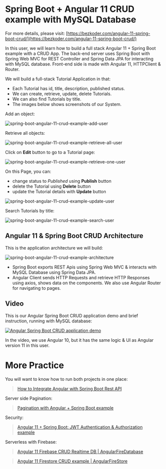 # Spring Boot + Angular 11 CRUD example with MySQL Database

For more details, please visit:
[https://bezkoder.com/angular-11-spring-boot-crud/](https://bezkoder.com/angular-11-spring-boot-crud/)

In this user, we will learn how to build a full stack Angular 11 + Spring Boot example with a CRUD App. The back-end server uses Spring Boot with Spring Web MVC for REST Controller and Spring Data JPA for interacting with MySQL database. Front-end side is made with Angular 11, HTTPClient & Router.

We will build a full-stack Tutorial Application in that:

- Each Tutorial has id, title, description, published status.
- We can create, retrieve, update, delete Tutorials.
- We can also find Tutorials by title.
- The images below shows screenshots of our System.

Add an object:

![spring-boot-angular-11-crud-example-add-user](spring-boot-angular-11-crud-example-add-user.png)

Retrieve all objects:

![spring-boot-angular-11-crud-example-retrieve-all-user](spring-boot-angular-11-crud-example-retrieve-all-user.png)

Click on **Edit** button to go to a Tutorial page:

![spring-boot-angular-11-crud-example-retrieve-one-user](spring-boot-angular-11-crud-example-retrieve-one-user.png)

On this Page, you can:

- change status to *Published* using **Publish** button
- delete the Tutorial using **Delete** button
- update the Tutorial details with **Update** button

![spring-boot-angular-11-crud-example-update-user](spring-boot-angular-11-crud-example-update-user.png)

Search Tutorials by title:

![spring-boot-angular-11-crud-example-search-user](spring-boot-angular-11-crud-example-search-user.png)

## Angular 11 & Spring Boot CRUD Architecture
This is the application architecture we will build:

![spring-boot-angular-11-crud-example-architecture](spring-boot-angular-11-crud-example-architecture.png)

- Spring Boot exports REST Apis using Spring Web MVC & interacts with MySQL Database using Spring Data JPA.
- Angular Client sends HTTP Requests and retrieve HTTP Responses using axios, shows data on the components. We also use Angular Router for navigating to pages.

## Video
This is our Angular Spring Boot CRUD application demo and brief instruction, running with MySQL database:

[![Angular Spring Boot CRUD application demo](http://img.youtube.com/vi/K8mV6XWA_EY/0.jpg)](http://www.youtube.com/watch?v=K8mV6XWA_EY "Angular Spring Boot CRUD application demo")

In the video, we use Angular 10, but it has the same logic & UI as Angular version 11 in this user.

# More Practice

You will want to know how to run both projects in one place:
> [How to Integrate Angular with Spring Boot Rest API](https://bezkoder.com/integrate-angular-spring-boot/)

Server side Pagination:
> [Pagination with Angular + Spring Boot example](https://bezkoder.com/pagination-angular-10-spring-boot/)

Security:
> [Angular 11 + Spring Boot: JWT Authentication & Authorization example](https://bezkoder.com/angular-11-spring-boot-jwt-auth/)

Serverless with Firebase:
> [Angular 11 Firebase CRUD Realtime DB | AngularFireDatabase](https://bezkoder.com/angular-11-firebase-crud/)

> [Angular 11 Firestore CRUD example | AngularFireStore](https://bezkoder.com/angular-11-firestore-crud-angularfirestore/)
